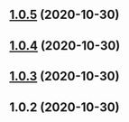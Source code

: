 ## [1.0.5](https://github.com/dabblelab/dabblelab-documentation-site/compare/v1.0.4...v1.0.5) (2020-10-30)



## [1.0.4](https://github.com/dabblelab/dabblelab-documentation-site/compare/v1.0.3...v1.0.4) (2020-10-30)



## [1.0.3](https://github.com/dabblelab/dabblelab-documentation-site/compare/v1.0.2...v1.0.3) (2020-10-30)



## 1.0.2 (2020-10-30)



